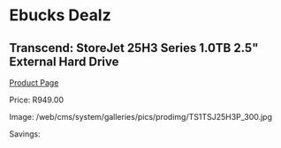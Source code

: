 
# Ebucks Dealz
## Transcend: StoreJet 25H3 Series 1.0TB 2.5" External Hard Drive
[Product Page](https://www.ebucks.com/web/shop/productSelected.do?prodId=379019572&catId=714948688)

Price: R949.00

Image: /web/cms/system/galleries/pics/prodimg/TS1TSJ25H3P_300.jpg

Savings: 


	